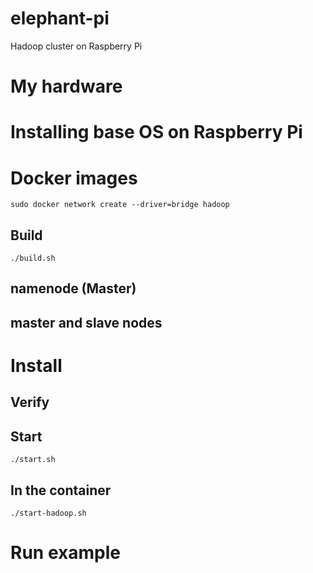 # elephant-pi
Hadoop cluster on Raspberry Pi

# My hardware

# Installing base OS on Raspberry Pi


# Docker images
`sudo docker network create --driver=bridge hadoop`

## Build

`./build.sh`

## namenode (Master)

## master and slave nodes

# Install
## Verify

## Start

`./start.sh`

## In the container

`./start-hadoop.sh`
# Run example
